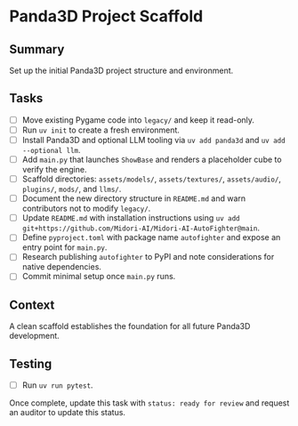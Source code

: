 # Panda3D Project Scaffold

## Summary
Set up the initial Panda3D project structure and environment.

## Tasks
- [ ] Move existing Pygame code into `legacy/` and keep it read-only.
- [ ] Run `uv init` to create a fresh environment.
- [ ] Install Panda3D and optional LLM tooling via `uv add panda3d` and `uv add --optional llm`.
- [ ] Add `main.py` that launches `ShowBase` and renders a placeholder cube to verify the engine.
- [ ] Scaffold directories: `assets/models/`, `assets/textures/`, `assets/audio/`, `plugins/`, `mods/`, and `llms/`.
- [ ] Document the new directory structure in `README.md` and warn contributors not to modify `legacy/`.
- [ ] Update `README.md` with installation instructions using `uv add git+https://github.com/Midori-AI/Midori-AI-AutoFighter@main`.
- [ ] Define `pyproject.toml` with package name `autofighter` and expose an entry point for `main.py`.
- [ ] Research publishing `autofighter` to PyPI and note considerations for native dependencies.
- [ ] Commit minimal setup once `main.py` runs.

## Context
A clean scaffold establishes the foundation for all future Panda3D development.

## Testing
- [ ] Run `uv run pytest`.

Once complete, update this task with `status: ready for review` and request an auditor to update this status.
